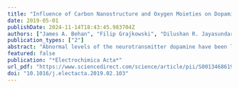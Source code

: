 ```yaml
---
title: "Influence of Carbon Nanostructure and Oxygen Moieties on Dopamine Adsorption and Charge Transfer Kinetics at Glassy Carbon Surfaces"
date: 2019-05-01
publishDate: 2024-11-14T18:43:45.983704Z
authors: ["James A. Behan", "Filip Grajkowski", "Dilushan R. Jayasundara", "Laia Vilella-Arribas", "Max García-Melchor", "Paula E. Colavita"]
publication_types: ["2"]
abstract: "Abnormal levels of the neurotransmitter dopamine have been linked to a variety of neurochemical disorders including depression and Parkinson's disease. Dopamine concentrations are often quantified electrochemically using biosensors prepared from carbon electrode materials such as carbon paste or glassy carbon. The charge transfer kinetics of dopamine is highly sensitive to carbon surface termination, including the presence of certain oxygen functional groups and adsorption sites. However, the nature of the binding sites and the effects of surface oxidation on the voltammetry of dopamine are both poorly understood. In this work the electrochemical response of dopamine at glassy carbon model surfaces was investigated to understand the effects of altering both the carbon nanostructure and oxygen surface chemistry on dopamine charge transfer kinetics and adsorption. Glassy carbon electrodes with low oxygen content and a high degree of surface graphitisation were prepared via thermal annealing at 900,°C, whilst highly oxidised glassy carbon electrodes were obtained through electrochemical anodisation at 1.8,V vs Ag/AgCl. The carbon surface structure and composition in each case was studied via X-Ray Photoelectron Spectroscopy. Voltammetry in solutions of dopamine at acidic pH confirmed that both annealing and anodisation treatments result in carbon surfaces with rapid charge transfer kinetics. However, dopamine adsorption occurs only at the low-oxygen, highly-graphitized carbon surface. Density functional theory studies on graphene model surfaces reveal that this behaviour is due to non-covalent interactions between the π-system of dopamine and the basal sites in the annealed surface. Simulations also show that the introduction of oxygen moieties disrupt these interactions and inhibit dopamine adsorption, in agreement with experiments. The results clarify the role of oxygen moieties and basal plane sites in facilitating both the adsorption of and charge transfer to DA at carbon electrodes."
featured: false
publication: "*Electrochimica Acta*"
url_pdf: "https://www.sciencedirect.com/science/article/pii/S001346861930369X"
doi: "10.1016/j.electacta.2019.02.103"
---
```


